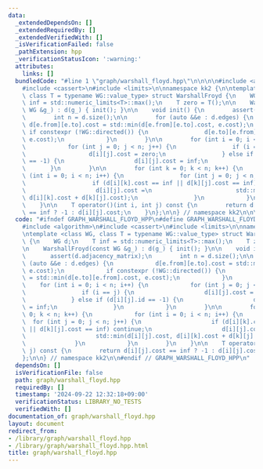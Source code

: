 ```yaml
---
data:
  _extendedDependsOn: []
  _extendedRequiredBy: []
  _extendedVerifiedWith: []
  _isVerificationFailed: false
  _pathExtension: hpp
  _verificationStatusIcon: ':warning:'
  attributes:
    links: []
  bundledCode: "#line 1 \"graph/warshall_floyd.hpp\"\n\n\n\n#include <algorithm>\n\
    #include <cassert>\n#include <limits>\n\nnamespace kk2 {\n\ntemplate <class WG,\
    \ class T = typename WG::value_type> struct WarshallFroyd {\n    WG d;\n    T\
    \ inf = std::numeric_limits<T>::max();\n    T zero = T();\n\n    WarshallFroyd(const\
    \ WG &g_) : d(g_) { init(); }\n\n    void init() {\n        assert(d.adjacency_matrix);\n\
    \        int n = d.size();\n\n        for (auto &&e : d.edges) {\n           \
    \ d[e.from][e.to].cost = std::min(d[e.from][e.to].cost, e.cost);\n           \
    \ if constexpr (!WG::directed()) {\n                d[e.to][e.from].cost = std::min(d[e.to][e.from].cost,\
    \ e.cost);\n            }\n        }\n\n        for (int i = 0; i < n; i++) {\n\
    \            for (int j = 0; j < n; j++) {\n                if (i == j) {\n  \
    \                  d[i][j].cost = zero;\n                } else if (d[i][j].id\
    \ == -1) {\n                    d[i][j].cost = inf;\n                }\n     \
    \       }\n        }\n\n        for (int k = 0; k < n; k++) {\n            for\
    \ (int i = 0; i < n; i++) {\n                for (int j = 0; j < n; j++) {\n \
    \                   if (d[i][k].cost == inf || d[k][j].cost == inf) continue;\n\
    \                    d[i][j].cost =\n                        std::min(d[i][j].cost,\
    \ d[i][k].cost + d[k][j].cost);\n                }\n            }\n        }\n\
    \    }\n\n    T operator()(int i, int j) const {\n        return d[i][j].cost\
    \ == inf ? -1 : d[i][j].cost;\n    }\n};\n\n} // namespace kk2\n\n\n"
  code: "#ifndef GRAPH_WARSHALL_FLOYD_HPP\n#define GRAPH_WARSHALL_FLOYD_HPP 1\n\n\
    #include <algorithm>\n#include <cassert>\n#include <limits>\n\nnamespace kk2 {\n\
    \ntemplate <class WG, class T = typename WG::value_type> struct WarshallFroyd\
    \ {\n    WG d;\n    T inf = std::numeric_limits<T>::max();\n    T zero = T();\n\
    \n    WarshallFroyd(const WG &g_) : d(g_) { init(); }\n\n    void init() {\n \
    \       assert(d.adjacency_matrix);\n        int n = d.size();\n\n        for\
    \ (auto &&e : d.edges) {\n            d[e.from][e.to].cost = std::min(d[e.from][e.to].cost,\
    \ e.cost);\n            if constexpr (!WG::directed()) {\n                d[e.to][e.from].cost\
    \ = std::min(d[e.to][e.from].cost, e.cost);\n            }\n        }\n\n    \
    \    for (int i = 0; i < n; i++) {\n            for (int j = 0; j < n; j++) {\n\
    \                if (i == j) {\n                    d[i][j].cost = zero;\n   \
    \             } else if (d[i][j].id == -1) {\n                    d[i][j].cost\
    \ = inf;\n                }\n            }\n        }\n\n        for (int k =\
    \ 0; k < n; k++) {\n            for (int i = 0; i < n; i++) {\n              \
    \  for (int j = 0; j < n; j++) {\n                    if (d[i][k].cost == inf\
    \ || d[k][j].cost == inf) continue;\n                    d[i][j].cost =\n    \
    \                    std::min(d[i][j].cost, d[i][k].cost + d[k][j].cost);\n  \
    \              }\n            }\n        }\n    }\n\n    T operator()(int i, int\
    \ j) const {\n        return d[i][j].cost == inf ? -1 : d[i][j].cost;\n    }\n\
    };\n\n} // namespace kk2\n\n#endif // GRAPH_WARSHALL_FLOYD_HPP\n"
  dependsOn: []
  isVerificationFile: false
  path: graph/warshall_floyd.hpp
  requiredBy: []
  timestamp: '2024-09-22 12:32:18+09:00'
  verificationStatus: LIBRARY_NO_TESTS
  verifiedWith: []
documentation_of: graph/warshall_floyd.hpp
layout: document
redirect_from:
- /library/graph/warshall_floyd.hpp
- /library/graph/warshall_floyd.hpp.html
title: graph/warshall_floyd.hpp
---
```

